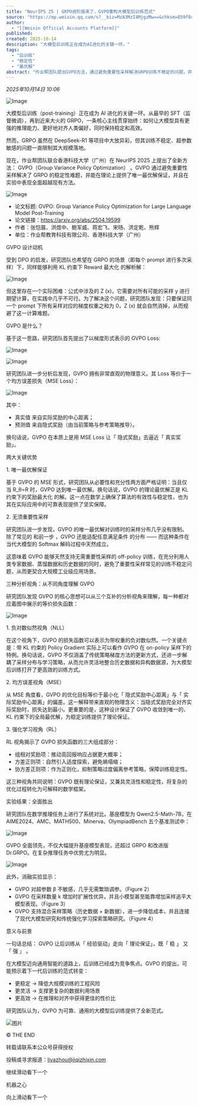 ```yaml
---
title: "NeurIPS 25 | GRPO进阶版来了，GVPO重构大模型后训练范式"
source: "https://mp.weixin.qq.com/s?__biz=MzA3MzI4MjgzMw==&chksm=859f8caef4a7db5b59f116f8dc3f5b1810b185516eb07844b8b63ff7cfcbf10c2e01275f8cc0&idx=2&mid=2650995196&sn=fd5d3a4b54dc3085dc2fe1c8a283f5ed#rd"
author:
  - "[[Weixin Official Accounts Platform]]"
published:
created: 2025-10-14
description: "大模型后训练正在成为AI进化的关键一环。"
tags:
  - "后训练"
  - "稳定性"
  - "最优解"
abstract: "作业帮团队提出GVPO方法，通过避免重要性采样解决GRPO训练不稳定的问题，并在数学推理任务中全面超越现有方法。"
---
```

*2025年10月14日 10:06*

![Image](https://mmbiz.qpic.cn/sz_mmbiz_png/KmXPKA19gWic1GuW68DykycvknmG9tyBv6ax8e99N0eyLy4Qo7OzKR5sgwWkpGv1vxoygrqI14ssGoXb90ibG6Jw/640?wx_fmt=png&from=appmsg&tp=webp&wxfrom=5&wx_lazy=1#imgIndex=0)

  

大模型后训练（post-training）正在成为 AI 进化的关键一环。从最早的 SFT（监督微调），再到近来大火的 GRPO，一条核心主线贯穿始终：如何让大模型具有更强的推理能力、更好地对齐人类偏好，同时保持稳定和高效。

  

然而，GRPO 虽然在 DeepSeek-R1 等项目中大放异彩，但其训练不稳定、超参数敏感的问题一直限制其大规模落地。

  

现在，作业帮团队联合香港科技大学（广州）在 NeurIPS 2025 上提出了全新方法： GVPO（Group Variance Policy Optimization） 。GVPO 通过避免重要性采样解决了 GRPO 的稳定性难题，并能在理论上提供了唯一最优解保证，并且在实验中表现全面超越现有方法。

  

![Image](https://mmbiz.qpic.cn/sz_mmbiz_png/KmXPKA19gW9ScciaOLgKiaTpH80iaT5xHHp9MOATgbHOcibupJbOz0eAE0Q2hYd7ibnqExKrYLuJWUdGX2LvH6NoHicg/640?wx_fmt=png&from=appmsg&tp=webp&wxfrom=5&wx_lazy=1#imgIndex=1)
- 论文标题: GVPO: Group Variance Policy Optimization for Large Language Model Post-Training
- 论文链接：https://arxiv.org/abs/2504.19599
- 作者：张恺晨、洪煜中、鲍军威、蒋宏飞、宋旸、洪定乾、熊辉
- 单位：作业帮教育科技有限公司、香港科技大学（广州）

  

GVPO 设计动机

  

受到 DPO 的启发，研究团队也希望在 GRPO 的场景（即每个 prompt 进行多次采样）下，同样能够利用 KL 约束下 Reward 最大化 的解析解：

  

![Image](https://mmbiz.qpic.cn/sz_mmbiz_png/KmXPKA19gW9ScciaOLgKiaTpH80iaT5xHHpL6ZgpVmFz9cWJG6mfYh3V1rbQOAuicqmbujiaN3BHUxxSjlJxZr86epg/640?wx_fmt=png&from=appmsg&tp=webp&wxfrom=5&wx_lazy=1#imgIndex=3)

但这里存在一个实际困难：公式中涉及的 Z (x)，它需要对所有可能的采样 y 进行期望计算，在实践中几乎不可行。为了解决这个问题，研究团队发现：只要保证同一个 prompt 下所有采样对应的梯度权重之和为 0，Z (x) 就会自然消掉，从而规避了这一计算难题。

  

GVPO 是什么？

  

基于这一思路，研究团队首先提出了以梯度形式表示的 GVPO Loss:

  

![Image](https://mmbiz.qpic.cn/sz_mmbiz_png/KmXPKA19gW9ScciaOLgKiaTpH80iaT5xHHpHP38otIQ1qkDgo7yqIWykLzpicFxiaY8EdL9m81xuswNGicVFCmGLHR1A/640?wx_fmt=png&from=appmsg&tp=webp&wxfrom=5&wx_lazy=1#imgIndex=4)

![Image](https://mmbiz.qpic.cn/sz_mmbiz_png/KmXPKA19gW9ScciaOLgKiaTpH80iaT5xHHpWw1XjQHM3SZ6QmuBWJZrxDCpFclLCuN4flfKuSPUPvWjEXuCnLoRbQ/640?wx_fmt=png&from=appmsg&tp=webp&wxfrom=5&wx_lazy=1#imgIndex=5)

  

研究团队进一步分析后发现，GVPO 拥有非常直观的物理意义。其 Loss 等价于一个均方误差损失（MSE Loss）：

  

![Image](https://mmbiz.qpic.cn/sz_mmbiz_png/KmXPKA19gW9ScciaOLgKiaTpH80iaT5xHHpD8cOa3ibdeicov2IovBiarsKJ1nfqw3W5xUAnasdodV4CZH8lDXlfLmQw/640?wx_fmt=png&from=appmsg&tp=webp&wxfrom=5&wx_lazy=1#imgIndex=6)

其中：

  

- 真实值 来自实际奖励的中心距离；
- 预测值 来自隐式奖励（由当前策略与参考策略推导）。

  

换句话说，GVPO 在本质上是用 MSE Loss 让「 隐式奖励」去逼近「 真实奖励」。

  

两大关键优势

  

1\. 唯一最优解保证

  

基于 GVPO 的 MSE 形式，研究团队从必要性和充分性两方面严格证明：当且仅当 R\_θ=R 时，GVPO 达到唯一最优解。换句话说，GVPO 的理论最优解正是 KL 约束下的奖励最大化 的解。这一点在数学上确保了算法的有效性与稳定性，也为其在实际应用中的可靠表现提供了坚实保障。

  

2\. 无须重要性采样

  

研究团队进一步发现，GVPO 的唯一最优解对训练时的采样分布几乎没有限制。除了常见的 和前一步 ，GVPO 还能适配任意满足条件 的分布 —— 而这种条件在当代大模型的 Softmax 解码过程中天然成立。

  

这意味着 GVPO 能够天然支持无需重要性采样的 off-policy 训练，在充分利用人类专家数据、蒸馏数据和历史数据的同时，避免了重要性采样常见的训练不稳定问题，从而更契合大规模工业级应用场景。

  

三种分析视角：从不同角度理解 GVPO

  

研究团队发现 GVPO 的核心思想可以从三个互补的分析视角来理解，每一种都对应着图中展示的等价损失函数：

  

![Image](https://mmbiz.qpic.cn/sz_mmbiz_png/KmXPKA19gW9ScciaOLgKiaTpH80iaT5xHHpsHxmEDTnorSjDAJ5HUnjotJjCNsgwZF35QBbyExMeaBNH1Q37ZfcRQ/640?wx_fmt=png&from=appmsg&tp=webp&wxfrom=5&wx_lazy=1#imgIndex=13)

1\. 负对数似然视角（NLL）

  

在这个视角下，GVPO 的损失函数可以表示为带权重的负对数似然。一个关键点是：带 KL 约束的 Policy Gradient 实际上可以看作 GVPO 在 on-policy 采样下的特例。换句话说，GVPO 不仅涵盖了传统策略梯度方法的更新方式，还进一步解耦了采样分布与学习策略，从而允许灵活地整合历史数据和异构数据源，为大模型后训练打开了更高效的训练方式。

  

2\. 均方误差视角（MSE）

  

从 MSE 角度看，GVPO 的优化目标等价于最小化「 隐式奖励中心距离」与「 实际奖励中心距离」的偏差。这一解释带来直观的物理含义：当隐式奖励完全对齐实际奖励时，损失达到最小。更重要的是，这种设计保证了 GVPO 收敛到唯一的、KL 约束下的全局最优解，为稳定训练提供了理论保证。

  

3\. 强化学习视角（RL）

  

RL 视角揭示了 GVPO 损失函数的三大组成部分：

  

- 组相对奖励项：推动高回报响应占据更大概率；
- 方差正则项：自然引入适度探索，避免熵塌缩；
- 协方差正则项：作为正则化，抑制策略过度偏离参考策略，保障训练稳定性。

  

这三种视角共同说明：GVPO 既有理论保证，又兼具灵活性和稳定性，将复杂的优化过程转化为可解释的数学框架。

  

实验结果：全面胜出

  

研究团队在数学推理任务上进行了系统对比。基座模型为 Qwen2.5-Math-7B，在 AIME2024、AMC、MATH500、Minerva、OlympiadBench 五个基准测试中：

  

![Image](https://mp.weixin.qq.com/www.w3.org/2000/svg'%20xmlns:xlink='http://www.w3.org/1999/xlink'%3E%3Ctitle%3E%3C/title%3E%3Cg%20stroke='none'%20stroke-width='1'%20fill='none'%20fill-rule='evenodd'%20fill-opacity='0'%3E%3Cg%20transform='translate(-249.000000,%20-126.000000)'%20fill='%23FFFFFF'%3E%3Crect%20x='249'%20y='126'%20width='1'%20height='1'%3E%3C/rect%3E%3C/g%3E%3C/g%3E%3C/svg%3E)

GVPO 全面领先，不仅大幅提升基座模型表现，还超过 GRPO 和改进版 Dr.GRPO。在复杂推理任务中优势尤为明显。

  

![Image](https://mp.weixin.qq.com/www.w3.org/2000/svg'%20xmlns:xlink='http://www.w3.org/1999/xlink'%3E%3Ctitle%3E%3C/title%3E%3Cg%20stroke='none'%20stroke-width='1'%20fill='none'%20fill-rule='evenodd'%20fill-opacity='0'%3E%3Cg%20transform='translate(-249.000000,%20-126.000000)'%20fill='%23FFFFFF'%3E%3Crect%20x='249'%20y='126'%20width='1'%20height='1'%3E%3C/rect%3E%3C/g%3E%3C/g%3E%3C/svg%3E)

此外，消融实验显示：

  

- GVPO 对超参数 β 不敏感，几乎无需繁琐调参。（Figure 2）
- GVPO 在采样数量 k 增加时扩展性优异，并且小模型甚至能靠增加采样追平大模型表现。（Figure 3）
- GVPO 支持混合采样策略（历史数据 + 新数据），进一步降低成本，并且连接了现代大模型研究和传统强化学习探索策略研究。（Figure 4）

  

意义与前景

  

一句话总结： GVPO 让后训练从「 经验驱动」走向「 理论保证」，既「 稳 」 又 「 强 」 。

  

在大模型迈向通用智能的道路上，后训练已经成为竞争焦点。GVPO 的提出，可能预示着下一代后训练的范式转变：

  

- 更稳定 → 降低大规模训练的工程风险
- 更灵活 → 支撑更复杂的数据利用场景
- 更高效 → 在推理和对齐中获得更佳的性价比

  

研究团队认为，GVPO 为可靠、通用的大模型后训练提供了全新范式。

  

![图片](https://mp.weixin.qq.com/www.w3.org/2000/svg'%20xmlns:xlink='http://www.w3.org/1999/xlink'%3E%3Ctitle%3E%3C/title%3E%3Cg%20stroke='none'%20stroke-width='1'%20fill='none'%20fill-rule='evenodd'%20fill-opacity='0'%3E%3Cg%20transform='translate(-249.000000,%20-126.000000)'%20fill='%23FFFFFF'%3E%3Crect%20x='249'%20y='126'%20width='1'%20height='1'%3E%3C/rect%3E%3C/g%3E%3C/g%3E%3C/svg%3E)

  

© THE END

转载请联系本公众号获得授权

投稿或寻求报道：liyazhou@jiqizhixin.com

继续滑动看下一个

机器之心

向上滑动看下一个
